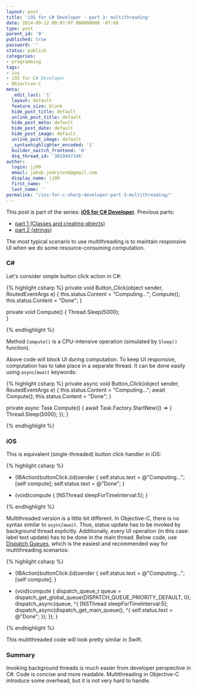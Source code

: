 ```yaml
---
layout: post
title: 'iOS for C# Developer - part 3: multithreading'
date: 2014-09-12 00:07:07.000000000 -07:00
type: post
parent_id: '0'
published: true
password: ''
status: publish
categories:
- programming
tags:
- ios
- iOS for C# Developer
- Objective-C
meta:
  _edit_last: '1'
  layout: default
  feature_size: blank
  hide_post_title: default
  unlink_post_title: default
  hide_post_meta: default
  hide_post_date: default
  hide_post_image: default
  unlink_post_image: default
  _syntaxhighlighter_encoded: '1'
  builder_switch_frontend: '0'
  dsq_thread_id: '3010447346'
author:
  login: jj09
  email: jakub.jedryszek@gmail.com
  display_name: jj09
  first_name: ''
  last_name: ''
permalink: "/ios-for-c-sharp-developer-part-3-multithreading/"
---
```

<p>This post is part of the series: <a title="iOS for C# Developer" href="http://jj09.net/tag/ios-for-c-developer/"><strong>iOS for C# Developer</strong></a>. Previous parts:</p>
<ul>
<li><a title="iOS for C# Developer – part 1: Classes and creating objects" href="http://jj09.net/ios-c-sharp-developer-part-1-classes-and-creating-objects/">part 1 (Classes and creating objects)</a></li>
<li><a title="iOS for C# Developer – part 2: strings" href="http://jj09.net/ios-for-c-sharp-developer-part2-strings/">part 2 (strings)</a></li>
</ul>
<p>The most typical scenario to use multithreading is to maintain responsive UI when we do some resource-consuming computation.</p>
<h3>C#</h3>
<p>Let's consider simple button click action in C#:</p>

{% highlight csharp %}
private void Button_Click(object sender, RoutedEventArgs e)
{
    this.status.Content = "Computing...";
    Compute();
    this.status.Content = "Done";
}

private void Compute()
{
    Thread.Sleep(5000);            
}

{% endhighlight %}

<p>Method <code>Compute()</code> is a CPU-intensive operation (simulated by <code>Sleep()</code> function).</p>
<p>Above code will block UI during computation. To keep UI responsive, computation has to take place in a separate thread. It can be done easily using <code>async</code>/<code>await</code> keywords:</p>

{% highlight csharp %}
private async void Button_Click(object sender, RoutedEventArgs e)
{
    this.status.Content = "Computing...";
    await Compute();
    this.status.Content = "Done";
}

private async Task Compute()
{
    await Task.Factory.StartNew(() =&gt;
    {
        Thread.Sleep(5000);
    });
}

{% endhighlight %}

<h3>iOS</h3>
<p>This is equivalent (single-threaded) button click handler in iOS:</p>

{% highlight csharp %}
- (IBAction)buttonClick:(id)sender
{
    self.status.text = @"Computing...";
    [self compute];
    self.status.text = @"Done";
}

- (void)compute
{
    [NSThread sleepForTimeInterval:5];
}

{% endhighlight %}

<p>Multithreaded version is a little bit different. In Objective-C, there is no syntax similar to <code>async</code>/<code>await</code>. Thus, status update has to be invoked by background thread explicitly. Additionally, every UI operation (in this case: label text update) has to be done in the main thread. Below code, use <a href="https://developer.apple.com/library/ios/documentation/General/Conceptual/ConcurrencyProgrammingGuide/OperationQueues/OperationQueues.html">Dispatch Queues</a>, which is the easiest and recommended way for multithreading scenarios:</p>

{% highlight csharp %}
- (IBAction)buttonClick:(id)sender
{
    self.status.text = @"Computing...";
    [self compute];
}

- (void)compute
{
    dispatch_queue_t queue = dispatch_get_global_queue(DISPATCH_QUEUE_PRIORITY_DEFAULT, 0);
    dispatch_async(queue, ^{
        [NSThread sleepForTimeInterval:5];
        dispatch_async(dispatch_get_main_queue(), ^{
            self.status.text = @"Done";
        });
    });
}

{% endhighlight %}

<p>This multithreaded code will look pretty similar in Swift.</p>
<h3>Summary</h3>
<p>Invoking background threads is much easier from developer perspective in C#. Code is concise and more readable. Multithreading in Objective-C introduce some overhead, but it is not very hard to handle.</p>
